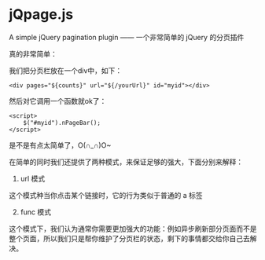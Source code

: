 jQpage.js
=========

A simple jQuery pagination plugin —— 一个非常简单的 jQuery 的分页插件

真的非常简单：

我们把分页栏放在一个div中，如下：

    <div pages="${counts}" url="${/yourUrl}" id="myid"></div>

然后对它调用一个函数就ok了：

    <script>
        $("#myid").nPageBar();
    </script>

是不是有点太简单了，O(∩_∩)O~

在简单的同时我们还提供了两种模式，来保证足够的强大，下面分别来解释：

1. url 模式

这个模式种当你点击某个链接时，它的行为类似于普通的 a 标签

2. func 模式

这个模式下，我们认为通常你需要更加强大的功能：例如异步刷新部分页面而不是整个页面，所以我们只是帮你维护了分页栏的状态，剩下的事情都交给你自己去解决。